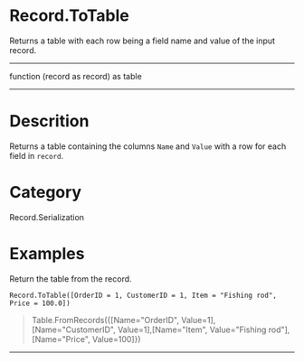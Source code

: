 ﻿# Record.ToTable
Returns a table with each row being a field name and value of the input record.
***
function (record as record) as table
***
# Descrition 
Returns a table containing the columns <code>Name</code> and <code>Value</code> with a row for each field in <code>record</code>.
# Category 
Record.Serialization
# Examples 
Return the table from the record.
```
Record.ToTable([OrderID = 1, CustomerID = 1, Item = "Fishing rod", Price = 100.0])
```
> Table.FromRecords({[Name="OrderID", Value=1],[Name="CustomerID", Value=1],[Name="Item", Value="Fishing rod"],[Name="Price", Value=100]})
***
